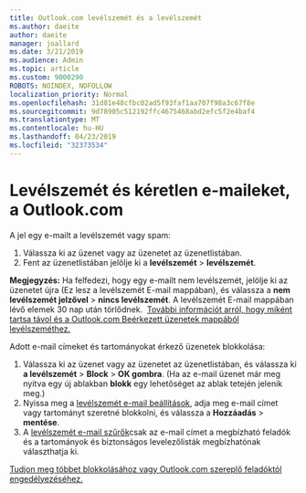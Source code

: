 ```yaml
---
title: Outlook.com levélszemét és a levélszemét
ms.author: daeite
author: daeite
manager: joallard
ms.date: 3/21/2019
ms.audience: Admin
ms.topic: article
ms.custom: 9000290
ROBOTS: NOINDEX, NOFOLLOW
localization_priority: Normal
ms.openlocfilehash: 31d81e48cfbc02ad5f93faf1aa707f98a3c67f8e
ms.sourcegitcommit: 9d78905c512192ffc4675468abd2efc5f2e4baf4
ms.translationtype: MT
ms.contentlocale: hu-HU
ms.lasthandoff: 04/23/2019
ms.locfileid: "32373534"
---
```

# <a name="spam-and-junk-email-in-outlookcom"></a>Levélszemét és kéretlen e-maileket, a Outlook.com

A jel egy e-mailt a levélszemét vagy spam:

1. Válassza ki az üzenet vagy az üzenetet az üzenetlistában.
1. Fent az üzenetlistában jelölje ki a **levélszemét** > **levélszemét**.

**Megjegyzés:** Ha felfedezi, hogy egy e-mailt nem levélszemét, jelölje ki az üzenetet újra (Ez lesz a levélszemét E-mail mappában), és válassza a **nem levélszemét jelzővel** > **nincs levélszemét**. A levélszemét E-mail mappában lévő elemek 30 nap után törlődnek.  [További információt arról, hogy miként tartsa távol és a Outlook.com Beérkezett üzenetek mappából levélszeméthez.](https://support.office.com/article/a3ece97b-82f8-4a5e-9ac3-e92fa6427ae4)

Adott e-mail címeket és tartományokat érkező üzenetek blokkolása:

1. Válassza ki az üzenet vagy az üzenetet az üzenetlistában, és válassza ki **a levélszemét** > **Block** > **OK gombra**. (Ha az e-mail üzenet már meg nyitva egy új ablakban **blokk** egy lehetőséget az ablak tetején jelenik meg.)
1. Nyissa meg a [levélszemét e-mail beállítások](https://outlook.live.com/mail/options/mail/junkEmail/blockedSendersAndDomainsV2), adja meg e-mail címet vagy tartományt szeretné blokkolni, és válassza a **Hozzáadás** > **mentése**.
1. A [levélszemét e-mail szűrők](https://outlook.live.com/mail/options/mail/junkEmail/filtersOption)csak az e-mail címet a megbízható feladók és a tartományok és biztonságos levelezőlisták megbízhatónak választhatja ki.

[Tudjon meg többet blokkolásához vagy Outlook.com szereplő feladóktól engedélyezéséhez.](https://support.office.com/article/afba1c94-77bb-4f50-8b85-057cf52f4d5e)